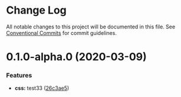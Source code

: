 # Change Log

All notable changes to this project will be documented in this file.
See [Conventional Commits](https://conventionalcommits.org) for commit guidelines.

# 0.1.0-alpha.0 (2020-03-09)


### Features

* **css:** test33 ([26c3ae5](https://github.com/vibodev/lernaDemo/commit/26c3ae5a52063c0dc0d4f4846bec7ce5c766a80a))
